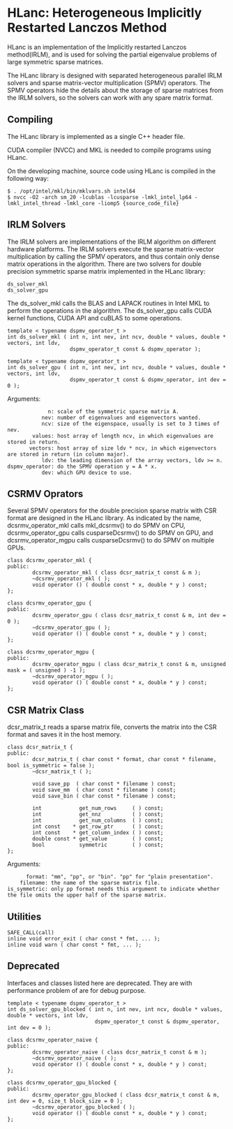 HLanc: Heterogeneous Implicitly Restarted Lanczos Method
========================================================

HLanc is an implementation of the Implicitly restarted Lanczos method(IRLM),
and is used for solving the partial eigenvalue problems of large symmetric
sparse matrices.

The HLanc library is designed with separated heterogeneous parallel
IRLM solvers and sparse matrix-vector multiplication (SPMV) operators.
The SPMV operators hide the details about the storage of sparse matrices
from the IRLM solvers, so the solvers can work with any spare matrix format.


Compiling
---------

The HLanc library is implemented as a single C++ header file.

CUDA compiler (NVCC) and MKL is needed to compile programs using HLanc.

On the developing machine, source code using HLanc is compiled in the following way:

    $ . /opt/intel/mkl/bin/mklvars.sh intel64
    $ nvcc -O2 -arch sm_20 -lcublas -lcusparse -lmkl_intel_lp64 -lmkl_intel_thread -lmkl_core -liomp5 {source_code_file}


IRLM Solvers
------------

The IRLM solvers are implementations of the IRLM algorithm on different hardware platforms. The IRLM solvers execute the sparse matrix-vector multiplication by calling the SPMV operators, and thus contain only dense matrix operations in the algorithm. There are two solvers for double precision symmetric sparse matrix implemented in the HLanc library:

    ds_solver_mkl
    ds_solver_gpu

The ds_solver_mkl calls the BLAS and LAPACK routines in Intel MKL to perform the operations in the algorithm. The ds_solver_gpu calls CUDA kernel functions, CUDA API and cuBLAS to some operations. 

    template < typename dspmv_operator_t >
    int ds_solver_mkl ( int n, int nev, int ncv, double * values, double * vectors, int ldv,
                        dspmv_operator_t const & dspmv_operator );

    template < typename dspmv_operator_t >
    int ds_solver_gpu ( int n, int nev, int ncv, double * values, double * vectors, int ldv,
                        dspmv_operator_t const & dspmv_operator, int dev = 0 );

Arguments:

                 n: scale of the symmetric sparse matrix A.
               nev: number of eigenvalues and eigenvectors wanted.
               ncv: size of the eigenspace, usually is set to 3 times of nev.
            values: host array of length ncv, in which eigenvalues are stored in return.
           vectors: host array of size ldv * ncv, in which eigenvectors are stored in return (in column major).
               ldv: the leading dimension of the array vectors, ldv >= n.
    dspmv_operator: do the SPMV operation y = A * x.
               dev: which GPU device to use.


CSRMV Oprators
--------------

Several SPMV operators for the double precision sparse matrix with CSR format are designed in the HLanc library. As indicated by the name, dcsrmv_operator_mkl calls mkl_dcsrmv() to do SPMV on CPU, dcsrmv_operator_gpu calls cusparseDcsrmv() to do SPMV on GPU, and dcsrmv_operator_mgpu calls cusparseDcsrmv() to do SPMV on multiple GPUs.

    class dcsrmv_operator_mkl {
    public:
            dcsrmv_operator_mkl ( class dcsr_matrix_t const & m );
            ~dcsrmv_operator_mkl ( );
            void operator () ( double const * x, double * y ) const;
    };

    class dcsrmv_operator_gpu {
    public:
            dcsrmv_operator_gpu ( class dcsr_matrix_t const & m, int dev = 0 );
            ~dcsrmv_operator_gpu ( );
            void operator () ( double const * x, double * y ) const;
    };

    class dcsrmv_operator_mgpu {
    public:
            dcsrmv_operator_mgpu ( class dcsr_matrix_t const & m, unsigned mask = ( unsigned ) -1 );
            ~dcsrmv_operator_mgpu ( );
            void operator () ( double const * x, double * y ) const;
    };


CSR Matrix Class
----------------

dcsr_matrix_t reads a sparse matrix file, converts the matrix into the CSR format and saves it in the host memory.

    class dcsr_matrix_t {
    public:
            dcsr_matrix_t ( char const * format, char const * filename, bool is_symmetric = false );
            ~dcsr_matrix_t ( );
    
            void save_pp  ( char const * filename ) const;
            void save_mm  ( char const * filename ) const;
            void save_bin ( char const * filename ) const;
    
            int            get_num_rows     ( ) const;
            int            get_nnz          ( ) const;
            int            get_num_columns  ( ) const;
            int const    * get_row_ptr      ( ) const;
            int const    * get_column_index ( ) const;
            double const * get_value        ( ) const;
            bool           symmetric        ( ) const;
    };

Arguments:

          format: "mm", "pp", or "bin". "pp" for "plain presentation".
        filename: the name of the sparse matrix file.
    is_symmetric: only pp format needs this argument to indicate whether the file omits the upper half of the sparse matrix.


Utilities
---------

    SAFE_CALL(call)
    inline void error_exit ( char const * fmt, ... );
    inline void warn ( char const * fmt, ... );


Deprecated
----------

Interfaces and classes listed here are deprecated. They are with performance problem of are for debug purpose.

    template < typename dspmv_operator_t >
    int ds_solver_gpu_blocked ( int n, int nev, int ncv, double * values, double * vectors, int ldv,
                                dspmv_operator_t const & dspmv_operator, int dev = 0 );
    
    class dcsrmv_operator_naive {
    public:
            dcsrmv_operator_naive ( class dcsr_matrix_t const & m );
            ~dcsrmv_operator_naive ( );
            void operator () ( double const * x, double * y ) const;
    };

    class dcsrmv_operator_gpu_blocked {
    public:
            dcsrmv_operator_gpu_blocked ( class dcsr_matrix_t const & m, int dev = 0, size_t block_size = 0 );
            ~dcsrmv_operator_gpu_blocked ( );
            void operator () ( double const * x, double * y ) const;
    };
